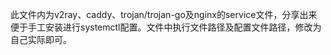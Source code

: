此文件内为v2ray、caddy、trojan/trojan-go及nginx的service文件，分享出来便于手工安装进行systemctl配置。文件中执行文件路径及配置文件路径，修改为自己实际即可。
